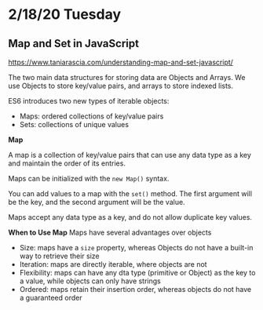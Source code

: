 # 2/18/20 Tuesday 

## Map and Set in JavaScript 

https://www.taniarascia.com/understanding-map-and-set-javascript/

The two main data structures for storing data are Objects and Arrays. We use Objects to store key/value pairs, and arrays to store indexed lists. 

ES6 introduces two new types of iterable objects:
  - Maps: ordered collections of key/value pairs 
  - Sets: collections of unique values 

**Map**

A map is a collection of key/value pairs that can use any data type as a key and maintain the order of its entries.

Maps can be initialized with the `new Map()` syntax.

You can add values to a map with the `set()` method. The first argument will be the key, and the second argument will be the value. 

Maps accept any data type as a key, and do not allow duplicate key values. 

**When to Use Map**
Maps have several advantages over objects
- Size: maps have a `size` property, whereas Objects do not have a built-in way to retrieve their size
- Iteration: maps are directly iterable, where objects are not 
- Flexibility: maps can have any dta type (primitive or Object) as the key to a value, while objects can only have strings
- Ordered: maps retain their insertion order, whereas objects do not have a guaranteed order


